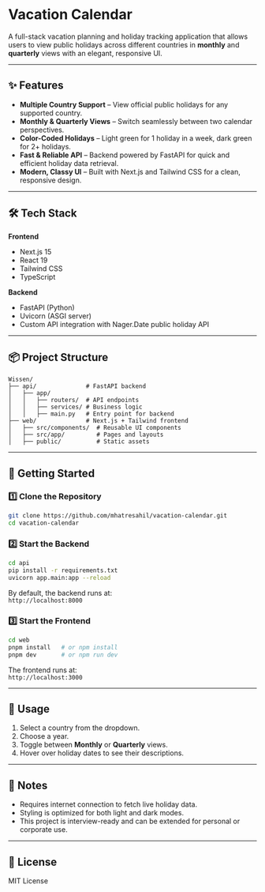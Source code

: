 # Vacation Calendar

A full-stack vacation planning and holiday tracking application that allows users to view public holidays across different countries in **monthly** and **quarterly** views with an elegant, responsive UI.

---

## ✨ Features

- **Multiple Country Support** – View official public holidays for any supported country.
- **Monthly & Quarterly Views** – Switch seamlessly between two calendar perspectives.
- **Color-Coded Holidays** – Light green for 1 holiday in a week, dark green for 2+ holidays.
- **Fast & Reliable API** – Backend powered by FastAPI for quick and efficient holiday data retrieval.
- **Modern, Classy UI** – Built with Next.js and Tailwind CSS for a clean, responsive design.

---

## 🛠 Tech Stack

**Frontend**
- Next.js 15
- React 19
- Tailwind CSS
- TypeScript

**Backend**
- FastAPI (Python)
- Uvicorn (ASGI server)
- Custom API integration with Nager.Date public holiday API

---

## 📦 Project Structure

```
Wissen/
├── api/              # FastAPI backend
│   ├── app/
│   │   ├── routers/  # API endpoints
│   │   ├── services/ # Business logic
│   │   ├── main.py   # Entry point for backend
├── web/              # Next.js + Tailwind frontend
│   ├── src/components/  # Reusable UI components
│   ├── src/app/         # Pages and layouts
│   ├── public/          # Static assets
```

---

## 🚀 Getting Started

### 1️⃣ Clone the Repository
```bash
git clone https://github.com/mhatresahil/vacation-calendar.git
cd vacation-calendar
```

### 2️⃣ Start the Backend
```bash
cd api
pip install -r requirements.txt
uvicorn app.main:app --reload
```
By default, the backend runs at:  
`http://localhost:8000`

### 3️⃣ Start the Frontend
```bash
cd web
pnpm install   # or npm install
pnpm dev       # or npm run dev
```
The frontend runs at:  
`http://localhost:3000`

---

## 📖 Usage
1. Select a country from the dropdown.
2. Choose a year.
3. Toggle between **Monthly** or **Quarterly** views.
4. Hover over holiday dates to see their descriptions.

---

## 📌 Notes
- Requires internet connection to fetch live holiday data.
- Styling is optimized for both light and dark modes.
- This project is interview-ready and can be extended for personal or corporate use.

---

## 📄 License
MIT License

